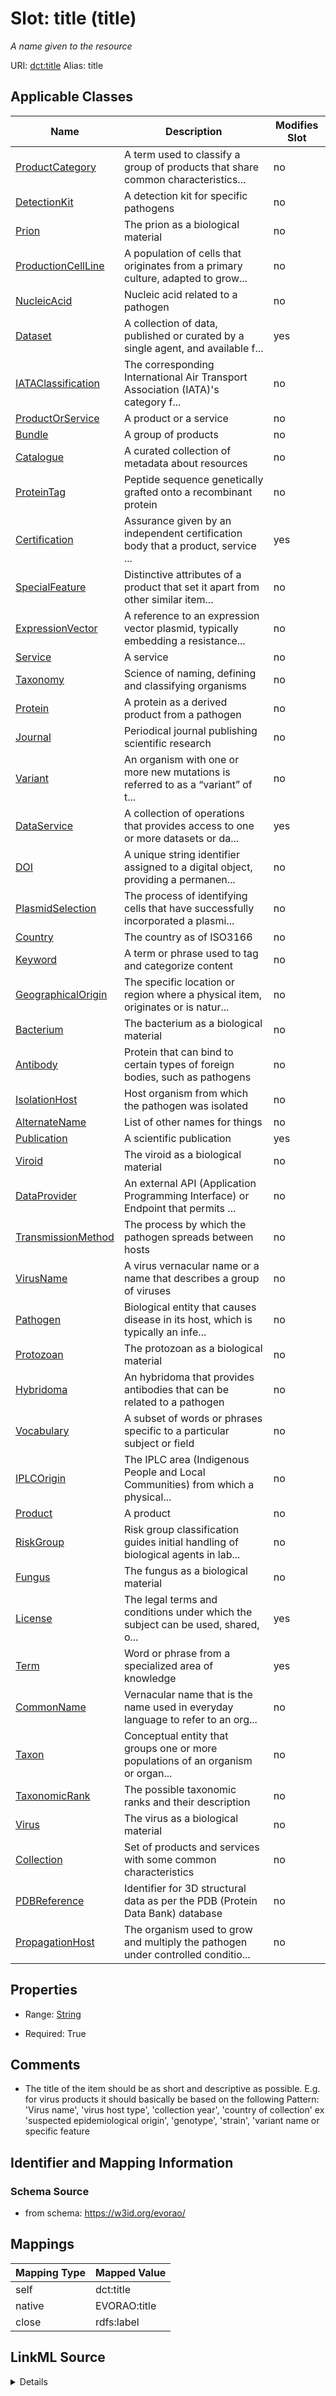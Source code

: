 

# Slot: title (title) 


_A name given to the resource_





URI: [dct:title](http://purl.org/dc/terms/title)
Alias: title

<!-- no inheritance hierarchy -->





## Applicable Classes

| Name | Description | Modifies Slot |
| --- | --- | --- |
| [ProductCategory](ProductCategory.md) | A term used to classify a group of products that share common characteristics... |  no  |
| [DetectionKit](DetectionKit.md) | A detection kit for specific pathogens |  no  |
| [Prion](Prion.md) | The prion as a biological material |  no  |
| [ProductionCellLine](ProductionCellLine.md) | A population of cells that originates from a primary culture, adapted to grow... |  no  |
| [NucleicAcid](NucleicAcid.md) | Nucleic acid related to a pathogen |  no  |
| [Dataset](Dataset.md) | A collection of data, published or curated by a single agent, and available f... |  yes  |
| [IATAClassification](IATAClassification.md) | The corresponding International Air Transport Association (IATA)'s category f... |  no  |
| [ProductOrService](ProductOrService.md) | A product or a service |  no  |
| [Bundle](Bundle.md) | A group of products |  no  |
| [Catalogue](Catalogue.md) | A curated collection of metadata about resources |  no  |
| [ProteinTag](ProteinTag.md) | Peptide sequence genetically grafted onto a recombinant protein |  no  |
| [Certification](Certification.md) | Assurance given by an independent certification body that a product, service ... |  yes  |
| [SpecialFeature](SpecialFeature.md) | Distinctive attributes of a product that set it apart from other similar item... |  no  |
| [ExpressionVector](ExpressionVector.md) | A reference to an expression vector plasmid, typically embedding a resistance... |  no  |
| [Service](Service.md) | A service |  no  |
| [Taxonomy](Taxonomy.md) | Science of naming, defining and classifying organisms |  no  |
| [Protein](Protein.md) | A protein as a derived product from a pathogen |  no  |
| [Journal](Journal.md) | Periodical journal publishing scientific research |  no  |
| [Variant](Variant.md) | An organism with one or more new mutations is referred to as a “variant” of t... |  no  |
| [DataService](DataService.md) | A collection of operations that provides access to one or more datasets or da... |  yes  |
| [DOI](DOI.md) | A unique string identifier assigned to a digital object, providing a permanen... |  no  |
| [PlasmidSelection](PlasmidSelection.md) | The process of identifying cells that have successfully incorporated a plasmi... |  no  |
| [Country](Country.md) | The country as of ISO3166 |  no  |
| [Keyword](Keyword.md) | A term or phrase used to tag and categorize content |  no  |
| [GeographicalOrigin](GeographicalOrigin.md) | The specific location or region where a physical item, originates or is natur... |  no  |
| [Bacterium](Bacterium.md) | The bacterium as a biological material |  no  |
| [Antibody](Antibody.md) | Protein that can bind to certain types of foreign bodies, such as pathogens |  no  |
| [IsolationHost](IsolationHost.md) | Host organism from which the pathogen was isolated |  no  |
| [AlternateName](AlternateName.md) | List of other names for things |  no  |
| [Publication](Publication.md) | A scientific publication |  yes  |
| [Viroid](Viroid.md) | The viroid as a biological material |  no  |
| [DataProvider](DataProvider.md) | An external API (Application Programming Interface) or Endpoint that permits ... |  no  |
| [TransmissionMethod](TransmissionMethod.md) | The process by which the pathogen spreads between hosts |  no  |
| [VirusName](VirusName.md) | A virus vernacular name or a name that describes a group of viruses |  no  |
| [Pathogen](Pathogen.md) | Biological entity that causes disease in its host, which is typically an infe... |  no  |
| [Protozoan](Protozoan.md) | The protozoan as a biological material |  no  |
| [Hybridoma](Hybridoma.md) | An hybridoma that provides antibodies that can be related to a pathogen |  no  |
| [Vocabulary](Vocabulary.md) | A subset of words or phrases specific to a particular subject or field |  no  |
| [IPLCOrigin](IPLCOrigin.md) | The IPLC area (Indigenous People and Local Communities) from which a physical... |  no  |
| [Product](Product.md) | A product |  no  |
| [RiskGroup](RiskGroup.md) | Risk group classification guides initial handling of biological agents in lab... |  no  |
| [Fungus](Fungus.md) | The fungus as a biological material |  no  |
| [License](License.md) | The legal terms and conditions under which the subject can be used, shared, o... |  yes  |
| [Term](Term.md) | Word or phrase from a specialized area of knowledge |  yes  |
| [CommonName](CommonName.md) | Vernacular name that is the name used in everyday language to refer to an org... |  no  |
| [Taxon](Taxon.md) | Conceptual entity that groups one or more populations of an organism or organ... |  no  |
| [TaxonomicRank](TaxonomicRank.md) | The possible taxonomic ranks and their description |  no  |
| [Virus](Virus.md) | The virus as a biological material |  no  |
| [Collection](Collection.md) | Set of products and services with some common characteristics |  no  |
| [PDBReference](PDBReference.md) | Identifier for 3D structural data as per the PDB (Protein Data Bank) database |  no  |
| [PropagationHost](PropagationHost.md) | The organism used to grow and multiply the pathogen under controlled conditio... |  no  |







## Properties

* Range: [String](String.md)

* Required: True





## Comments

* The title of the item should be as short and descriptive as possible. E.g. for virus products it should basically be based on the following Pattern:
'Virus name', 'virus host type', 'collection year', 'country of collection' ex 'suspected epidemiological origin', 'genotype', 'strain', 'variant name or specific feature

## Identifier and Mapping Information







### Schema Source


* from schema: https://w3id.org/evorao/




## Mappings

| Mapping Type | Mapped Value |
| ---  | ---  |
| self | dct:title |
| native | EVORAO:title |
| close | rdfs:label |




## LinkML Source

<details>
```yaml
name: title
description: A name given to the resource
title: title
comments:
- 'The title of the item should be as short and descriptive as possible. E.g. for
  virus products it should basically be based on the following Pattern:

  ''Virus name'', ''virus host type'', ''collection year'', ''country of collection''
  ex ''suspected epidemiological origin'', ''genotype'', ''strain'', ''variant name
  or specific feature'
from_schema: https://w3id.org/evorao/
close_mappings:
- rdfs:label
rank: 1000
slot_uri: dct:title
alias: title
domain_of:
- Dataset
- DataService
- Publication
- Term
- License
- Certification
range: string
required: true
multivalued: false

```
</details>